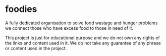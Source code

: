 # foodies
A fully dedicated organisation to solve food wastage and hunger problems we connect those who have excess food to those in need of it.

This project is just for educational purpose and we do not own any rights of the links and content used in it. We do not take any guarantee of any phrase or content used in the project.
